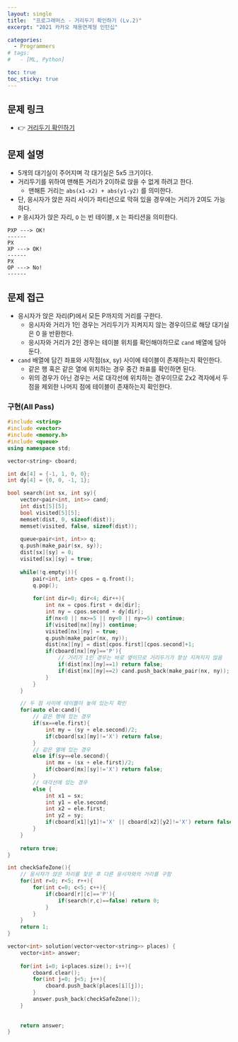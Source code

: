 ```yaml
---
layout: single
title:  "프로그래머스 - 거리두기 확인하기 (Lv.2)"
excerpt: "2021 카카오 채용연계형 인턴십"

categories:
  - Programmers
# tags:
#   - [ML, Python]

toc: true
toc_sticky: true
---
```


## 문제 링크
- 👉 [거리두기 확인하기](https://school.programmers.co.kr/learn/courses/30/lessons/81302)

## 문제 설명
- 5개의 대기실이 주어지며 각 대기실은 5x5 크기이다.
- 거리두기를 위하여 맨해튼 거리가 2이하로 앉을 수 없게 하려고 한다.
    - 맨해튼 거리는 `abs(x1-x2) + abs(y1-y2)` 를 의미한다.
- 단, 응시자가 앉은 자리 사이가 파티션으로 막혀 있을 경우에는 거리가 2여도 가능하다.
- `P` 응시자가 앉은 자리, `O` 는 빈 테이블, `X` 는 파티션을 의미한다.

```
PXP ---> OK!
------
PX
XP ---> OK!
------
PX
OP ---> No!
------
```

## 문제 접근
- 응시자가 앉은 자리(P)에서 모든 P까지의 거리를 구한다.
    - 응시자와 거리가 1인 경우는 거리두기가 지켜지지 않는 경우이므로 해당 대기실은 0 을 반환한다.
    - 응시자와 거리가 2인 경우는 테이블 위치를 확인해야하므로 `cand` 배열에 담아둔다.
- `cand` 배열에 담긴 좌표와 시작점(sx, sy) 사이에 테이블이 존재하는지 확인한다.
    - 같은 행 혹은 같은 열에 위치하는 경우 중간 좌표를 확인하면 된다.
    - 위의 경우가 아닌 경우는 서로 대각선에 위치하는 경우이므로 2x2 격자에서 두 점을 제외한 나머지 점에 테이블이 존재하는지 확인한다.

### 구현(All Pass)
```c++
#include <string>
#include <vector>
#include <memory.h>
#include <queue>
using namespace std;

vector<string> cboard;

int dx[4] = {-1, 1, 0, 0};
int dy[4] = {0, 0, -1, 1};

bool search(int sx, int sy){
    vector<pair<int, int>> cand;
    int dist[5][5];
    bool visited[5][5];
    memset(dist, 0, sizeof(dist));
    memset(visited, false, sizeof(dist));
    
    queue<pair<int, int>> q;
    q.push(make_pair(sx, sy));
    dist[sx][sy] = 0;
    visited[sx][sy] = true;
    
    while(!q.empty()){
        pair<int, int> cpos = q.front();
        q.pop();
        
        for(int dir=0; dir<4; dir++){
            int nx = cpos.first + dx[dir];
            int ny = cpos.second + dy[dir];
            if(nx<0 || nx>=5 || ny<0 || ny>=5) continue;
            if(visited[nx][ny]) continue;
            visited[nx][ny] = true;
            q.push(make_pair(nx, ny));
            dist[nx][ny] = dist[cpos.first][cpos.second]+1;
            if(cboard[nx][ny]=='P'){
                // 거리가 1인 경우는 바로 옆이므로 거리두기가 항상 지켜지지 않음
                if(dist[nx][ny]==1) return false;
                if(dist[nx][ny]==2) cand.push_back(make_pair(nx, ny));
            }
        }
    }

    // 두 점 사이에 테이블이 놓여 있는지 확인
    for(auto ele:cand){
        // 같은 행에 있는 경우
        if(sx==ele.first){
            int my = (sy + ele.second)/2;
            if(cboard[sx][my]!='X') return false; 
        }
        // 같은 열에 있는 경우
        else if(sy==ele.second){
            int mx = (sx + ele.first)/2;
            if(cboard[mx][sy]!='X') return false;
        }
        // 대각선에 있는 경우
        else {
            int x1 = sx;
            int y1 = ele.second;
            int x2 = ele.first;
            int y2 = sy;
            if(cboard[x1][y1]!='X' || cboard[x2][y2]!='X') return false;
        }
    }
    
    return true;
}

int checkSafeZone(){
    // 응시자가 앉은 자리를 찾은 후 다른 응시자와의 거리를 구함
    for(int r=0; r<5; r++){
        for(int c=0; c<5; c++){
            if(cboard[r][c]=='P'){
                if(search(r,c)==false) return 0; 
            }
        }
    }
    return 1;
}

vector<int> solution(vector<vector<string>> places) {
    vector<int> answer;
    
    for(int i=0; i<places.size(); i++){
        cboard.clear();
        for(int j=0; j<5; j++){
            cboard.push_back(places[i][j]);
        }
        answer.push_back(checkSafeZone());
    }
    
    
    return answer;
}
```
